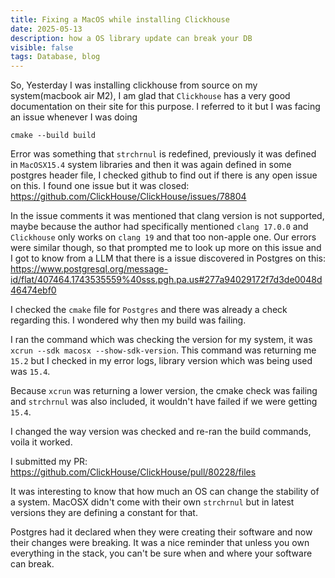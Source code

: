 ```yaml
---
title: Fixing a MacOS while installing Clickhouse 
date: 2025-05-13
description: how a OS library update can break your DB 
visible: false
tags: Database, blog
---
```


So, Yesterday I was installing clickhouse from source on my system(macbook air M2), I am glad that `Clickhouse` has a very good
documentation on their site for this purpose.
I referred to it but I was facing an issue whenever I was doing
```
cmake --build build
```
Error was something that `strchrnul` is redefined, previously it was defined in `MacOSX15.4` system libraries and then it was again 
defined in some postgres header file, I checked github to find out if there is any open issue on this. I found one issue but it was closed:
https://github.com/ClickHouse/ClickHouse/issues/78804

In the issue comments it was mentioned that clang version is not supported, maybe because the author had specifically mentioned 
`clang 17.0.0` and `Clickhouse` only works on `clang 19` and that too non-apple one.
Our errors were similar though, so that prompted me to look up more on this issue and I got to know from a LLM that there is
a issue discovered in Postgres on this: 
https://www.postgresql.org/message-id/flat/407464.1743535559%40sss.pgh.pa.us#277a94029172f7d3de0048d46474ebf0

I checked the `cmake` file for `Postgres` and there was already a check regarding this. I wondered why then my build was failing.

I ran the command which was checking the version for my system, it was `xcrun --sdk macosx --show-sdk-version`. This command was returning me `15.2` but I checked in my error logs, library version which was being used was `15.4`. 

Because `xcrun` was returning a lower version, the cmake check was failing and `strchrnul` was also included, it wouldn't have failed
if we were getting `15.4`. 

I changed the way version was checked and re-ran the build commands, voila it worked.

I submitted my PR: https://github.com/ClickHouse/ClickHouse/pull/80228/files

It was interesting to know that how much an OS can change the stability of a system. MacOSX didn't come with their own `strchrnul` but in latest versions they are defining a constant for that.

Postgres had it declared when they were creating their software and now their changes were breaking. It was a nice reminder that unless you own everything in the stack, you can't be sure when and where your software can break.


